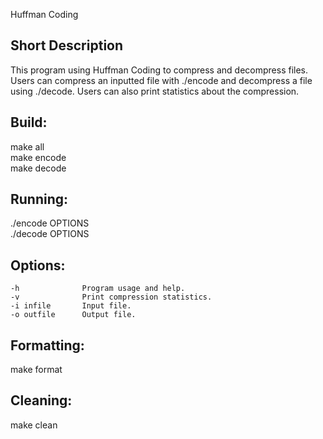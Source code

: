Huffman Coding

## Short Description

This program using Huffman Coding to compress and decompress files.
Users can compress an inputted file with ./encode and decompress a file
using ./decode. Users can also print statistics about the compression.

## Build:

make all<br/>
make encode<br/>
make decode<br/>


## Running:

./encode OPTIONS<br/>
./decode OPTIONS<br/>

## Options:

    -h              Program usage and help.
    -v              Print compression statistics.
    -i infile       Input file.
    -o outfile      Output file.

## Formatting:

make format

## Cleaning:

make clean


